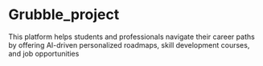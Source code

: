# Grubble_project
This platform helps students and professionals navigate their career paths by offering AI-driven personalized roadmaps, skill development courses, and job opportunities
